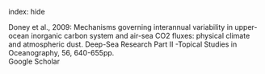 index: hide

<div class="Citation">

  <div class="Citation-body">
    <div class="Citation-text">Doney et al., 2009: Mechanisms governing interannual variability in upper-ocean inorganic carbon system and air-sea CO2 fluxes: physical climate and atmospheric dust. <span class="Article-journal">Deep-Sea Research Part II -Topical Studies in Oceanography, </span><span class="Article-volume">56, </span>640-655pp.</div>
    <div class="Citation-links">
      <div class="CitationLink" data-href="https://scholar.google.com/scholar?q=Mechanisms+governing+interannual+variability+in+upper-ocean+inorganic+carbon+system+and+air-sea+CO2+fluxes%3A+physical+climate+and+atmospheric+dust">
        <div class="CitationLink-icon CitationLink-Scholar"></div>
        <div class="CitationLink-text">Google Scholar</div>
      </div>
    </div>
  </div>
</div>


<div class="Citation-copy">

</div>